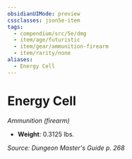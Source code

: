 ```yaml
---
obsidianUIMode: preview
cssclasses: json5e-item
tags:
  - compendium/src/5e/dmg
  - item/age/futuristic
  - item/gear/ammunition-firearm
  - item/rarity/none
aliases:
  - Energy Cell
---
```

# Energy Cell
*Ammunition (firearm)*  

- **Weight**: 0.3125 lbs.

*Source: Dungeon Master's Guide p. 268*
